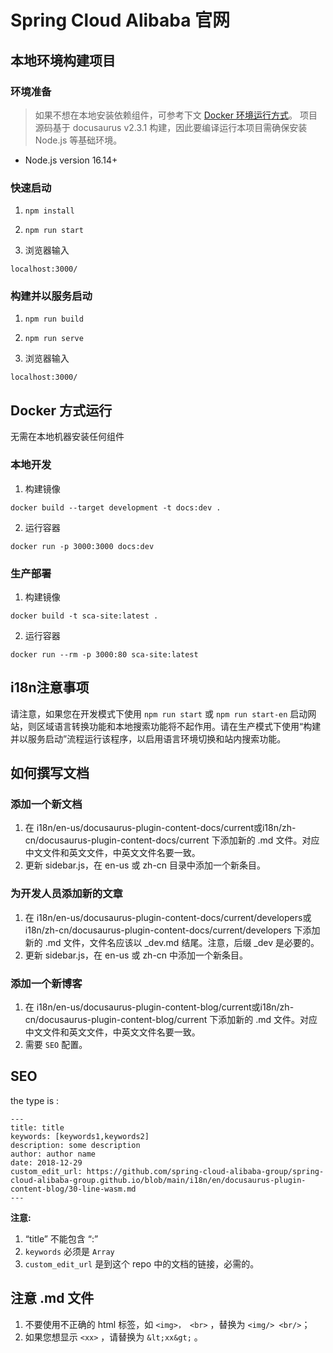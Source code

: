 # Spring Cloud Alibaba 官网

## 本地环境构建项目
### 环境准备
> 如果不想在本地安装依赖组件，可参考下文 [Docker 环境运行方式](#docker-方式运行)。
项目源码基于 docusaurus v2.3.1 构建，因此要编译运行本项目需确保安装 Node.js 等基础环境。

* Node.js version 16.14+

### 快速启动

1. `npm install`

2. `npm run start`

3. 浏览器输入

```shell
localhost:3000/
```

### 构建并以服务启动

1. `npm run build`

2. `npm run serve`

3. 浏览器输入
```shell
localhost:3000/
```

## Docker 方式运行
无需在本地机器安装任何组件

### 本地开发
1. 构建镜像
```shell
docker build --target development -t docs:dev .
```

2. 运行容器
```shell
docker run -p 3000:3000 docs:dev
```

### 生产部署
1. 构建镜像
```shell
docker build -t sca-site:latest .
```

2. 运行容器
```shell
docker run --rm -p 3000:80 sca-site:latest
```

## i18n注意事项

请注意，如果您在开发模式下使用 `npm run start` 或 `npm run start-en` 启动网站，则区域语言转换功能和本地搜索功能将不起作用。请在生产模式下使用“构建并以服务启动”流程运行该程序，以启用语言环境切换和站内搜索功能。

## 如何撰写文档

### 添加一个新文档

1. 在 i18n/en-us/docusaurus-plugin-content-docs/current或i18n/zh-cn/docusaurus-plugin-content-docs/current 下添加新的 .md 文件。对应中文文件和英文文件，中英文文件名要一致。
2. 更新 sidebar.js，在 en-us 或 zh-cn 目录中添加一个新条目。

### 为开发人员添加新的文章

1. 在 i18n/en-us/docusaurus-plugin-content-docs/current/developers或i18n/zh-cn/docusaurus-plugin-content-docs/current/developers 下添加新的 .md 文件，文件名应该以 _dev.md 结尾。注意，后缀 _dev 是必要的。
2. 更新 sidebar.js，在 en-us 或 zh-cn 中添加一个新条目。

### 添加一个新博客

1. 在 i18n/en-us/docusaurus-plugin-content-blog/current或i18n/zh-cn/docusaurus-plugin-content-blog/current 下添加新的 .md 文件。对应中文文件和英文文件，中英文文件名要一致。
2. 需要 `SEO` 配置。

## SEO

the type is :
```
---
title: title
keywords: [keywords1,keywords2]
description: some description
author: author name
date: 2018-12-29
custom_edit_url: https://github.com/spring-cloud-alibaba-group/spring-cloud-alibaba-group.github.io/blob/main/i18n/en/docusaurus-plugin-content-blog/30-line-wasm.md
---
```

**注意:**
1. “title” 不能包含 “:”
2. `keywords` 必须是 `Array`
3. `custom_edit_url` 是到这个 repo 中的文档的链接，必需的。

## 注意 .md 文件
1. 不要使用不正确的 html 标签，如 `<img>， <br>` ，替换为 `<img/> <br/>`；
2. 如果您想显示 `<xx>` ，请替换为 `&lt;xx&gt;` 。
